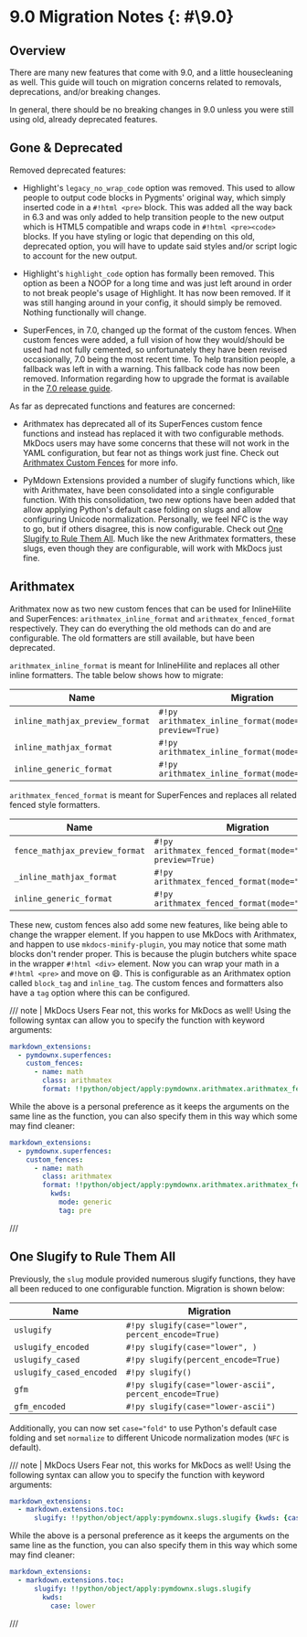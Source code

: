 # 9.0 Migration Notes {: #\9.0}

## Overview

There are many new features that come with 9.0, and a little housecleaning as well. This guide will touch on migration
concerns related to removals, deprecations, and/or breaking changes.

In general, there should be no breaking changes in 9.0 unless you were still using old, already deprecated features.

## Gone \& Deprecated

Removed deprecated features:

- Highlight's `legacy_no_wrap_code` option was removed. This used to allow people to output code blocks in Pygments'
  original way, which simply inserted code in a `#!html <pre>` block. This was added all the way back in 6.3 and was
  only added to help transition people to the new output which is HTML5 compatible and wraps code in
  `#!html <pre><code>` blocks. If you have styling or logic that depending on this old, deprecated option, you will have
  to update said styles and/or script logic to account for the new output.

- Highlight's `highlight_code` option has formally been removed. This option as been a NOOP for a long time and was just
  left around in order to not break people's usage of Highlight. It has now been removed. If it was still hanging around
  in your config, it should simply be removed. Nothing functionally will change.

- SuperFences, in 7.0, changed up the format of the custom fences. When custom fences were added, a full vision of how
  they would/should be used had not fully cemented, so unfortunately they have been revised occasionally, 7.0 being the
  most recent time. To help transition people, a fallback was left in with a warning. This fallback code has now been
  removed. Information regarding how to upgrade the format is available in the
  [7.0 release guide](./7.0.md#superfences-configurable-classes-and-ids).

As far as deprecated functions and features are concerned:

- Arithmatex has deprecated all of its SuperFences custom fence functions and instead has replaced it with two
  configurable methods. MkDocs users may have some concerns that these will not work in the YAML configuration, but fear
  not as things work just fine. Check out [Arithmatex Custom Fences](#arithmatex) for more info.

- PyMdown Extensions provided a number of slugify functions which, like with Arithmatex, have been consolidated into a
  single configurable function. With this consolidation, two new options have been added that allow applying Python's
  default case folding on slugs and allow configuring Unicode normalization. Personally, we feel NFC is the way to go,
  but if others disagree, this is now configurable. Check out
  [One Slugify to Rule Them All](#one-slugify-to-rule-them-all). Much like the new Arithmatex formatters, these slugs,
  even though they are configurable, will work with MkDocs just fine.

## Arithmatex

Arithmatex now as two new custom fences that can be used for InlineHilite and SuperFences: `arithmatex_inline_format`
and `arithmatex_fenced_format` respectively. They can do everything the old methods can do and are configurable. The old
formatters are still available, but have been deprecated.

`arithmatex_inline_format` is meant for InlineHilite and replaces all other inline formatters. The table below shows how
to migrate:

Name                            | Migration
------------------------------- | ---------
`inline_mathjax_preview_format` | `#!py arithmatex_inline_format(mode="mathjax", preview=True)`
`inline_mathjax_format`         | `#!py arithmatex_inline_format(mode="mathjax")`
`inline_generic_format`         | `#!py arithmatex_inline_format(mode="generic")`

`arithmatex_fenced_format` is meant for SuperFences and replaces all related fenced style formatters.

Name                           | Migration
------------------------------ | ---------
`fence_mathjax_preview_format` | `#!py arithmatex_fenced_format(mode="mathjax", preview=True)`
`_inline_mathjax_format`       | `#!py arithmatex_fenced_format(mode="mathjax")`
`inline_generic_format`        | `#!py arithmatex_fenced_format(mode="generic")`

These new, custom fences also add some new features, like being able to change the wrapper element. If you happen to
use MkDocs with Arithmatex, and happen to use `mkdocs-minify-plugin`, you may notice that some math blocks don't render
proper. This is because the plugin butchers white space in the wrapper `#!html <div>` element. Now you can wrap your
math in a `#!html <pre>` and move on :smile:. This is configurable as an Arithmatex option called `block_tag` and
`inline_tag`. The custom fences and formatters also have a `tag` option where this can be configured.

/// note | MkDocs Users
Fear not, this works for MkDocs as well! Using the following syntax can allow you to specify the function with
keyword arguments:

```yaml
markdown_extensions:
  - pymdownx.superfences:
    custom_fences:
      - name: math
        class: arithmatex
        format: !!python/object/apply:pymdownx.arithmatex.arithmatex_fenced_format {kwds: {mode: generic, tag: pre}}
```

While the above is a personal preference as it keeps the arguments on the same line as the function, you can also
specify them in this way which some may find cleaner:

```yaml
markdown_extensions:
  - pymdownx.superfences:
    custom_fences:
      - name: math
        class: arithmatex
        format: !!python/object/apply:pymdownx.arithmatex.arithmatex_fenced_format
          kwds:
            mode: generic
            tag: pre
```
///

## One Slugify to Rule Them All

Previously, the `slug` module provided numerous slugify functions, they have all been reduced to one configurable
function. Migration is shown below:

Name                     | Migration
------------------------ | ---------
`uslugify`               | `#!py slugify(case="lower", percent_encode=True)`
`uslugify_encoded`       | `#!py slugify(case="lower", )`
`uslugify_cased`         | `#!py slugify(percent_encode=True)`
`uslugify_cased_encoded` | `#!py slugify()`
`gfm`                    | `#!py slugify(case="lower-ascii", percent_encode=True)`
`gfm_encoded`            | `#!py slugify(case="lower-ascii")`

Additionally, you can now set `case="fold"` to use Python's default case folding and set `normalize` to different
Unicode normalization modes (`NFC` is default).

/// note | MkDocs Users
Fear not, this works for MkDocs as well! Using the following syntax can allow you to specify the function with
keyword arguments:

```yaml
markdown_extensions:
  - markdown.extensions.toc:
      slugify: !!python/object/apply:pymdownx.slugs.slugify {kwds: {case: lower}}
```

While the above is a personal preference as it keeps the arguments on the same line as the function, you can also
specify them in this way which some may find cleaner:

```yaml
markdown_extensions:
  - markdown.extensions.toc:
      slugify: !!python/object/apply:pymdownx.slugs.slugify
        kwds:
          case: lower
```
///
